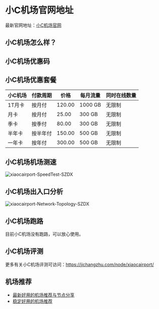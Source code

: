 # 小C机场官网地址
最新官网地址：[小C机场官网](https://jcz.affxc.com/xiaocairport/)

## 小C机场怎么样？


## 小C机场优惠码


## 小C机场优惠套餐

| 小C机场 | 付款周期 | 价格     | 每月流量    | 同时在线数量 |
|------|------|--------|---------|--------|
| 1T月卡 | 按月付  | 120.00 | 1000 GB | 无限制    |
| 月卡   | 按月付  | 25.00  | 300 GB  | 无限制    |
| 季卡   | 按季付  | 80.00  | 300 GB  | 无限制    |
| 半年卡  | 按半年付 | 150.00 | 500 GB  | 无限制    |
| 一年卡  | 按年付  | 300.00 | 500 GB  | 无限制    |

## 小C机场机场测速

![xiaocairport-SpeedTest-SZDX](https://github.com/jichangzhu/xiaocairport/assets/152512496/22302079-83fa-441f-b393-0c8ff267612c)

## 小C机场出入口分析

![xiaocairport-Network-Topology-SZDX](https://github.com/jichangzhu/xiaocairport/assets/152512496/f2ad105e-4533-4dc7-b99a-6ff331f40129)

## 小C机场跑路
目前小C机场没有跑路，可以放心使用。

## 小C机场评测
更多有关小C机场评测可访问：https://jichangzhu.com/node/xiaocairport/

## 机场推荐
 - [最新好用的机场推荐与节点分享](https://github.com/jichangzhu/JichangTuijian)
 - [稳定好用的机场推荐](https://jichangzhu.com/node/?utm_source=github&utm_medium=jichangzhu-details)
